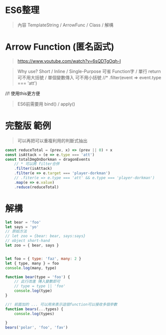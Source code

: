 # ES6整理
> 內容 TemplateString / ArrowFunc / Class / 解構

# Arrow Function (匿名函式)
> https://www.youtube.com/watch?v=6sQDTgOqh-I

> Why use?  Short / Inline / Single-Purpose
> 可省 Function字 / 單行 return 可不用大括號 / 單個變數傳入 可不用小括號
//* .filter(event => event.type === 'att')

//! 使用this更方便
> ES6前需要用 bind() / apply()

# 完整版 範例
> 可以再把可以重複利用的判斷式抽出
```js
const reduceTotal = (prev, x) => (prev || 0) + x
const isAttack = (e => e.type === 'att')
const totalDmgOnDorkman = dragonEvents
    // * 可以將 filter合併
    .filter(isAttack)
    .filter(e => e.target === 'player-dorkman')
    // .fiter(e => e.type === 'att' && e.type === 'player-dorkman')
    .map(e => e.value)
    .reduce(reduceTotal)
```

# 解構
```js
let bear = 'foo'
let says = 'yo'
// 原始方法
// let zoo = {bear: bear, says:says}
// object short-hand
let zoo = { bear, says }


let foo = { type: 'faz', many: 2 }
let { type, many } = foo
console.log(many, type)

function bear(type = 'foo') {
    // 此行改進 傳入變數即可
    // type = type || 'foo'
    console.log(type)
}

//! 前面加的 ... 可以用來表示這個function可以接收多個參數
function bears(...types) {
    console.log(types)
    
}
bears('polar', 'foo', 'fav')
```